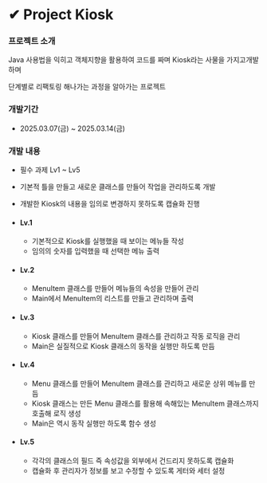 # ✔ Project Kiosk

### 프로젝트 소개
Java 사용법을 익히고 객체지향을 활용하여 코드를 짜며 Kiosk라는 사물을 가지고개발하며 

단계별로 리팩토링 해나가는 과정을 알아가는 프로젝트

### 개발기간
- 2025.03.07(금) ~ 2025.03.14(금)

### 개발 내용
- 필수 과제 Lv1 ~ Lv5
- 기본적 틀을 만들고 새로운 클래스를 만들어 작업을 관리하도록 개발
- 개발한 Kiosk의 내용을 임의로 변경하지 못하도록 캡슐화 진행

- #### Lv.1
  - 기본적으로 Kiosk를 실행했을 때 보이는 메뉴들 작성
  - 임의의 숫자를 입력했을 때 선택한 메뉴 출력
 
- #### Lv.2
  - MenuItem 클래스를 만들어 메뉴들의 속성을 만들어 관리
  - Main에서 MenuItem의 리스트를 만들고 관리하며 출력
 
- #### Lv.3
  - Kiosk 클래스를 만들어 MenuItem 클래스를 관리하고 작동 로직을 관리
  - Main은 실질적으로 Kiosk 클래스의 동작을 실행만 하도록 만듬
 
- #### Lv.4
  - Menu 클래스를 만들어 MenuItem 클래스를 관리하고 새로운 상위 메뉴를 만듬
  - Kiosk 클래스는 만든 Menu 클래스를 활용해 속해있는 MenuItem 클래스까지 호출해 로직 생성
  - Main은 역시 동작 실행만 하도록 함수 생성
 
- #### Lv.5
  - 각각의 클래스의 필드 즉 속성값을 외부에서 건드리지 못하도록 캡슐화
  - 캡슐화 후 관리자가 정보를 보고 수정할 수 있도록 게터와 세터 설정  
